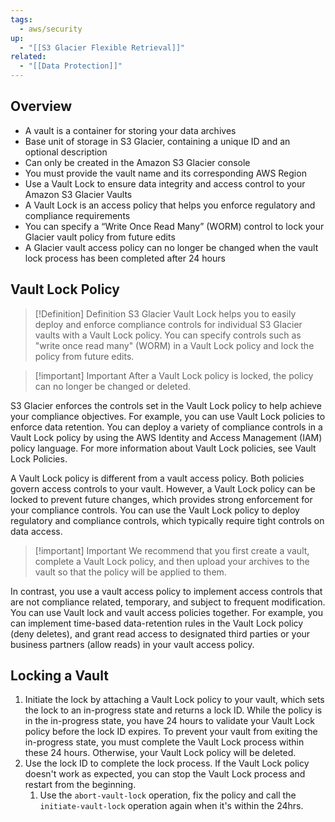 ```yaml
---
tags:
  - aws/security
up:
  - "[[S3 Glacier Flexible Retrieval]]"
related:
  - "[[Data Protection]]"
---
```

## Overview

- A vault is a container for storing your data archives
- Base unit of storage in S3 Glacier, containing a unique ID and an optional description
- Can only be created in the Amazon S3 Glacier console
- You must provide the vault name and its corresponding AWS Region
- Use a Vault Lock to ensure data integrity and access control to your Amazon S3 Glacier Vaults
- A Vault Lock is an access policy that helps you enforce regulatory and compliance requirements
- You can specify a “Write Once Read Many” (WORM) control to lock your Glacier vault policy from future edits
- A Glacier vault access policy can no longer be changed when the vault lock process has been completed after 24 hours

## Vault Lock Policy

>[!Definition] Definition
>S3 Glacier Vault Lock helps you to easily deploy and enforce compliance controls for individual S3 Glacier vaults with a Vault Lock policy. You can specify controls such as "write once read many" (WORM) in a Vault Lock policy and lock the policy from future edits.

>[!important] Important
>After a Vault Lock policy is locked, the policy can no longer be changed or deleted.


S3 Glacier enforces the controls set in the Vault Lock policy to help achieve your compliance objectives. For example, you can use Vault Lock policies to enforce data retention. You can deploy a variety of compliance controls in a Vault Lock policy by using the AWS Identity and Access Management (IAM) policy language. For more information about Vault Lock policies, see Vault Lock Policies.

A Vault Lock policy is different from a vault access policy. Both policies govern access controls to your vault. However, a Vault Lock policy can be locked to prevent future changes, which provides strong enforcement for your compliance controls. You can use the Vault Lock policy to deploy regulatory and compliance controls, which typically require tight controls on data access. 

>[!important] Important
>We recommend that you first create a vault, complete a Vault Lock policy, and then upload your archives to the vault so that the policy will be applied to them.

In contrast, you use a vault access policy to implement access controls that are not compliance related, temporary, and subject to frequent modification. You can use Vault lock and vault access policies together. For example, you can implement time-based data-retention rules in the Vault Lock policy (deny deletes), and grant read access to designated third parties or your business partners (allow reads) in your vault access policy.

## Locking a Vault

1. Initiate the lock by attaching a Vault Lock policy to your vault, which sets the lock to an in-progress state and returns a lock ID. While the policy is in the in-progress state, you have 24 hours to validate your Vault Lock policy before the lock ID expires. To prevent your vault from exiting the in-progress state, you must complete the Vault Lock process within these 24 hours. Otherwise, your Vault Lock policy will be deleted.
2. Use the lock ID to complete the lock process. If the Vault Lock policy doesn't work as expected, you can stop the Vault Lock process and restart from the beginning. 
	1. Use the `abort-vault-lock` operation, fix the policy and call the `initiate-vault-lock` operation again when it's within the 24hrs.


